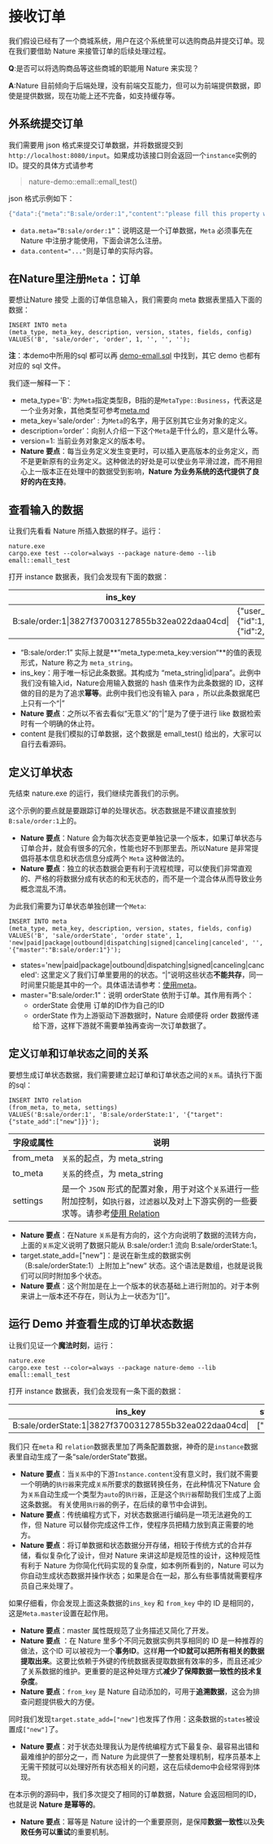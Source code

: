 # 接收订单

我们假设已经有了一个商城系统，用户在这个系统里可以选购商品并提交订单。现在我们要借助 Nature 来接管订单的后续处理过程。

**Q**:是否可以将选购商品等这些商城的职能用 Nature 来实现？

**A**:Nature 目前倾向于后端处理，没有前端交互能力，但可以为前端提供数据，即使是提供数据，现在功能上还不完备，如支持缓存等。

## 外系统提交订单

我们需要用 json 格式来提交订单数据，并将数据提交到`http://localhost:8080/input`。如果成功该接口则会返回一个`instance`实例的ID。提交的具体方式请参考

> nature-demo::emall::emall_test()

json 格式示例如下：

```rust
{"data":{"meta":"B:sale/order:1","content":"please fill this property with real order data..."}}
```

- `data.meta=“B:sale/order:1”`：说明这是一个订单数据，`Meta` 必须事先在 Nature 中注册才能使用，下面会讲怎么注册。
- `data.content="..."`则是订单的实际内容。

## 在Nature里注册`Meta`：订单

要想让Nature 接受 上面的订单信息输入，我们需要向 meta 数据表里插入下面的数据：

```mysql
INSERT INTO meta
(meta_type, meta_key, description, version, states, fields, config)
VALUES('B', 'sale/order', 'order', 1, '', '', '');
```

**注**：本demo中所用的sql 都可以再 [demo-emall.sql](doc/demo-emall.sql) 中找到，其它 demo 也都有对应的 sql 文件。

我们逐一解释一下：

- meta_type='B': 为`Meta`指定类型B，B指的是`MetaType::Business`，代表这是一个业务对象，其他类型可参考[meta.md](https://github.com/llxxbb/Nature/blob/master/doc/ZH/help/meta.md)
- meta_key='sale/order' : 为`Meta`的名字，用于区别其它业务对象的定义。
- description=‘order’：向别人介绍一下这个`Meta`是干什么的，意义是什么等。
- version=1: 当前业务对象定义的版本号。
- **Nature 要点**：每当业务定义发生变更时，可以插入更高版本的业务定义，而不是更新原有的业务定义。这种做法的好处是可以使业务平滑过渡，而不用担心上一版本正在处理中的数据受到影响，**Nature 为业务系统的迭代提供了良好的内在支持**。

## 查看输入的数据

让我们先看看 Nature 所插入数据的样子。运行：

```shell
nature.exe
cargo.exe test --color=always --package nature-demo --lib emall::emall_test
```

打开 instance 数据表，我们会发现有下面的数据：

| ins_key                                           | content                                                      |
| ------------------------------------------------- | ------------------------------------------------------------ |
| B:sale/order:1\|3827f37003127855b32ea022daa04cd\| | {"user_id":123,"price":1000,"items":[{"item":{"id":1,"name":"phone","price":800},"num":1},{"item":{"id":2,"name":"battery","price":100},"num":2}],"address":"a.b.c"} |
- “B:sale/order:1” 实际上就是**”meta_type:meta_key:version“**的值的表现形式，Nature 称之为 `meta_string`。
- ins_key：用于唯一标记此条数据。其构成为 “meta_string|id|para”。此例中我们没有输入id，Nature会用输入数据的 hash 值来作为此条数据的 ID，这样做的目的是为了追求**幂等**。此例中我们也没有输入 para ，所以此条数据尾巴上只有一个“|”
- **Nature 要点**：之所以不省去看似“无意义”的“|”是为了便于进行 like 数据检索时有一个明确的休止符。
- content 是我们模拟的订单数据，这个数据是 emall_test() 给出的，大家可以自行去看源码。

## 定义订单状态

先结束 nature.exe 的运行，我们继续完善我们的示例。

这个示例的要点就是要跟踪订单的处理状态。状态数据是不建议直接放到`B:sale/order:1`上的。

- **Nature 要点**：Nature 会为每次状态变更单独记录一个版本，如果订单状态与订单合并，就会有很多的冗余，性能也好不到那里去。所以Nature 是非常提倡将基本信息和状态信息分成两个 `Meta` 这种做法的。
- **Nature 要点**：独立的状态数据会更有利于流程梳理，可以使我们非常直观的、严格的将数据分成有状态的和无状态的，而不是一个混合体从而导致业务概念混乱不清。

为此我们需要为订单状态单独创建一个`Meta`:

```mysql
INSERT INTO meta
(meta_type, meta_key, description, version, states, fields, config)
VALUES('B', 'sale/orderState', 'order state', 1, 'new|paid|package|outbound|dispatching|signed|canceling|canceled', '', '{"master":"B:sale/order:1"}');
```

- states='new|paid|package|outbound|dispatching|signed|canceling|canceled': 这里定义了我们订单里要用的的状态。“|”说明这些状态**不能共存**，同一时间里只能是其中的一个。具体语法请参考：[使用meta](https://github.com/llxxbb/Nature/blob/master/doc/ZH/help/meta.md)。
- master="B:sale/order:1"：说明 orderState 依附于订单。其作用有两个：
  - orderState  会使用 订单的ID作为自己的ID
  - orderState 作为上游驱动下游数据时，Nature 会顺便将 order 数据传递给下游，这样下游就不需要单独再查询一次订单数据了。


## 定义`订单`和`订单状态`之间的关系

要想生成订单状态数据，我们需要建立起订单和订单状态之间的`关系`。请执行下面的sql：

```mysql
INSERT INTO relation
(from_meta, to_meta, settings)
VALUES('B:sale/order:1', 'B:sale/orderState:1', '{"target":{"state_add":["new"]}}');
```

| 字段或属性 | 说明                                                         |
| ---------- | ------------------------------------------------------------ |
| from_meta  | `关系`的起点，为 meta_string                                 |
| to_meta    | `关系`的终点，为 meta_string                                 |
| settings   | 是一个 `JSON` 形式的配置对象，用于对这个`关系`进行一些附加控制，如`执行器`，`过滤器`以及对上下游实例的一些要求等。请参考[使用 Relation](https://github.com/llxxbb/Nature/blob/master/doc/ZH/help/relation.md) |

- **Nature 要点**：在Nature `关系`是有方向的，这个方向说明了数据的流转方向，上面的`关系`定义说明了数据只能从 B:sale/order:1 流向 B:sale/orderState:1。
- target.state_add=["new"]：是说在新生成的数据实例（B:sale/orderState:1）上附加上”new“ 状态。这个语法是数组，也就是说我们可以同时附加多个状态。
- **Nature 要点**：这个附加是在上一个版本的状态基础上进行附加的。对于本例来讲上一版本还不存在，则认为上一状态为“[]”。

## 运行 Demo 并查看生成的订单状态数据

让我们见证一个**魔法时刻**，运行：

```shell
nature.exe
cargo.exe test --color=always --package nature-demo --lib emall::emall_test
```

打开 instance 数据表，我们会发现有一条下面的数据：

| ins_key                                                | states  | state_version | from_key        |
| ------------------------------------------------------ | ------- | ------------- | --------------- |
| B:sale/orderState:1\|3827f37003127855b32ea022daa04cd\| | ["new"] | 1             | B:sale/order:1\|3827f37003127855b32ea022daa04cd\| |

我们只 在`meta` 和 `relation`数据表里加了两条配置数据，神奇的是`instance`数据表里自动生成了一条“sale/orderState”数据。

- **Nature 要点**：当`关系`中的下游`Instance.content`没有意义时，我们就不需要一个明确的`执行器`来完成`关系`所要求的数据转换任务，在此种情况下Nature 会为`关系`自动生成一个类型为`auto`的`执行器`，正是这个`执行器`帮助我们生成了上面这条数据。 有关使用`执行器`的例子，在后续的章节中会讲到。
- **Nature 要点**：传统编程方式下，对状态数据进行编码是一项无法避免的工作，但 Nature 可以替你完成这件工作，使程序员把精力放到真正需要的地方。
- **Nature 要点**：将订单数据和状态数据分开存储，相较于传统方式的合并存储，看似复杂化了设计，但对 Nature 来讲这却是规范性的设计，这种规范性有利于 Nature 为你简化代码实现的复杂度，如本例所看到的，Nature 可以为你自动生成状态数据并操作状态；如果是合在一起，那么有些事情就需要程序员自己来处理了。

如果仔细看，你会发现上面这条数据的`ins_key` 和 `from_key` 中的 ID 是相同的，这是`Meta.master`设置在起作用。

* **Nature 要点**：master 属性既规范了业务描述又简化了开发。
* **Nature 要点** ：在 Nature 里多个不同元数据实例共享相同的 ID 是一种推荐的做法，这个ID 可以被视为一个**事务ID**。这样**用一个ID就可以把所有相关的数据提取出来**。这要比依赖于外键的传统数据表提取数据有效率的多，而且还减少了关系数据的维护。更重要的是这种处理方式**减少了保障数据一致性的技术复杂度**。
* **Nature 要点**：`from_key` 是 Nature 自动添加的，可用于**追溯数据**，这会为排查问题提供极大的方便。

同时我们发现`target.state_add=["new"]`也发挥了作用：这条数据的`states`被设置成`["new"]`了。

- **Nature 要点**：对于状态处理我认为是传统编程方式下最复杂、最容易出错和最难维护的部分之一，而 Nature 为此提供了一整套处理机制，程序员基本上无需干预就可以处理好所有状态相关的问题，这在后续demo中会经常得到体现。

在本示例的源码中，我们多次提交了相同的订单数据，Nature 会返回相同的ID，也就是说 **Nature 是幂等的**。

- **Nature 要点**：幂等是 Nature 设计的一个重要原则，是保障**数据一致性**以及**失败任务可以重试**的重要机制。
